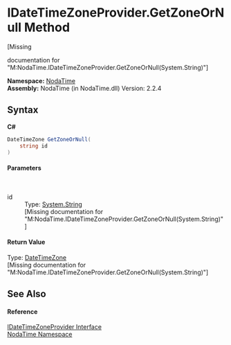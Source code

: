 # IDateTimeZoneProvider.GetZoneOrNull Method 
 

\[Missing <summary> documentation for "M:NodaTime.IDateTimeZoneProvider.GetZoneOrNull(System.String)"\]

**Namespace:**&nbsp;<a href="N_NodaTime">NodaTime</a><br />**Assembly:**&nbsp;NodaTime (in NodaTime.dll) Version: 2.2.4

## Syntax

**C#**<br />
``` C#
DateTimeZone GetZoneOrNull(
	string id
)
```


#### Parameters
&nbsp;<dl><dt>id</dt><dd>Type: <a href="http://msdn2.microsoft.com/en-us/library/s1wwdcbf" target="_blank">System.String</a><br />\[Missing <param name="id"/> documentation for "M:NodaTime.IDateTimeZoneProvider.GetZoneOrNull(System.String)"\]</dd></dl>

#### Return Value
Type: <a href="T_NodaTime_DateTimeZone">DateTimeZone</a><br />\[Missing <returns> documentation for "M:NodaTime.IDateTimeZoneProvider.GetZoneOrNull(System.String)"\]

## See Also


#### Reference
<a href="T_NodaTime_IDateTimeZoneProvider">IDateTimeZoneProvider Interface</a><br /><a href="N_NodaTime">NodaTime Namespace</a><br />